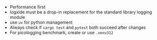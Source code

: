 - Performance first
- logxide must be a drop-in replacement for the standard library logging module
- use `uv` for python management
- Always check if `cargo test` and `pytest` both succeed after changes
- For picologging benchmark, create or use `.venv312`
